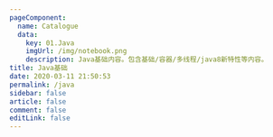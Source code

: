 ```yaml
---
pageComponent: 
  name: Catalogue
  data: 
    key: 01.Java
    imgUrl: /img/notebook.png
    description: Java基础内容。包含基础/容器/多线程/java8新特性等内容。
title: Java基础
date: 2020-03-11 21:50:53
permalink: /java
sidebar: false
article: false
comment: false
editLink: false
---
```


